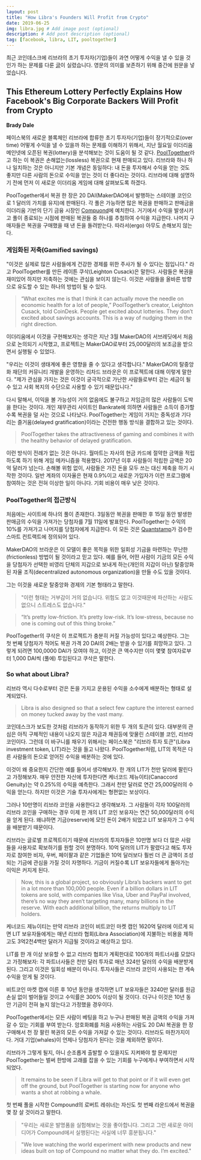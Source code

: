 ```yaml
---
layout: post
title: "How Libra's Founders Will Profit from Crypto"
date: 2019-06-25
img: libra.jpg # Add image post (optional)
description: # Add post description (optional)
tag: [facebook, libra, LIT, pooltogether]
---
```


최근 코인데스크에 리브라의 초기 투자자(기업)들이 과연 어떻게 수익을 낼 수 있을 것인가 하는 문제를 다룬 [글][coindesk]이 실렸습니다. 영문의 의미를 
보존하기 위해 중간에 원문을 넣었습니다.

## This Ethereum Lottery Perfectly Explains How Facebook's Big Corporate Backers Will Profit from Crypto

<b>Brady Dale</b>

페이스북의 새로운 블록체인 리브라에 합류한 초기 투자자(기업)들이 장기적으로(over time) 어떻게 수익을 낼 수 있을까 하는 문제를 이해하기 위해서, 지난 월요일 이더리움 메인넷에 
오픈된 복권(lottery)을 분석해보는 것이 도움이 될 것 같다. [PoolTogether][pooltogether]라고 하는 이 복권은 손해없는(lossless) 복권으로 현재 판매되고 있다. 리브라와 하나 하나 일치하는 
것은 아니지만 기본 개념은 동일하다: 내 돈을 투자해서 수익을 얻는 것도 좋지만 다른 사람의 돈으로 수익을 얻는 것이 더 좋다라는 것이다.
리브라에 대해 설명하기 전에 먼저 이 새로운 이더리움 게임에 대해 살펴보도록 하겠다.

PoolTogether에서 복권 한 장은 20 DAI(MakerDAO에서 발행하는 스테이블 코인으로 1 달러의 가치를 유지)에 판매된다. 각 풀은 가능하면 많은 복권을 판매하고 
판매금을 이더리움 기반의 단기 금융 시장인 [Compuond][compound]에 예치한다. 거기에서 수익을 발생시키고 풀이 종료되는 시점에 판매된 복권들 중 하나를 추첨하여 수익을 
지급한다. 나머지 구매자들은 복권을 구매했을 때 낸 돈을 돌려받는다. 따라서(ergo) 아무도 손해보지 않는다.   

### 게임화된 저축(Gamified savings)

"이것은 실제로 많은 사람들에게 건강한 경제를 위한 주사가 될 수 있다는 점입니다." 라고 PoolTogether를 만든 레이튼 쿠삭(Leighton Cusack)은 말한다.
사람들은 복권을 재미있어 하지만 저축하는 것에는 관심을 보이지 않는다. 이것은 사람들을 올바른 방향으로 유도할 수 있는 하나의 방법이 될 수 있다.

>“What excites me is that I think it can actually move the needle on economic health for a lot of people,” PoolTogether’s creator, Leighton Cusack, told CoinDesk.
People get excited about lotteries. They don’t excited about savings accounts. This is a way of nudging them in the right direction.

이더리움에서 이것을 구현해보자는 생각은 지난 3월 MakerDAO의 서브레딧에서 처음으로 논의되기 시작했고, 프로젝트는 MakerDAO로부터 25,000달러의 보조금을 받으면서 
실행될 수 있었다. 

"우리는 이것이 생태계에 좋은 영향을 줄 수 있다고 생각합니다." MakerDAO의 탈중앙화 재단의 커뮤니티 개발을 운영하는 리차드 브라운은 이 프로젝트에 대해 이렇게 말한다.
"제가 관심을 가지는 것은 이것이 궁극적으로 가난한 사람들로부터 걷는 세금이 될 수 있고 사회 복지의 수단으로 사용할 수 있기 때문입니다." 

다시 말해서, 이익을 볼 가능성이 거의 없음에도 불구하고 저임금의 많은 사람들이 도박을 한다는 것이다. 개인 재무관리 사이트인 Bankrate에 의하면 
사람들은 소득이 증가할수록 복권을 덜 사는 것으로 나타났다. PoolTogether는 게임이 가지는 중독성과 기다리는 즐거움(delayed gratification)이라는 
건전한 행동 방식을 결합하고 있는 것이다.

>PoolTogether takes the attractiveness of gaming and combines it with the healthy behavior of delayed gratification.

이런 방식이 전례가 없는 것은 아니다. 월마트는 자사의 현금 카드에 절약한 금액을 적립하도록 하기 위해 게임 메카니즘을 적용했다. 2017년 이후 사람들이 적립한 금액은 
20억 달러가 넘는다. 손해볼 위험 없이, 사람들은 가진 돈을 모두 쓰는 대신 제축을 하기 시작한 것이다. 일반 계좌의 이자율은 현재 0.9%이고 새로운 가입자가 
이런 프로그램에 참여하는 것은 전혀 이상한 일이 아니다. 기회 비용이 매우 낮은 것이다.

### PoolTogether의 접근방식

처음에는 사이트에 하나의 풀이 존재한다. 3일동안 복권을 판매한 후 15일 동안 발생한 판매금의 수익을 가져가는 당첨자를 7월 11일에 발표한다. 
PoolTogether는 수익의 10%를 가져가고 나머지를 당첨자에게 지급한다. 이 모든 것은 [Quantstamp][quantstamp]가 검수한 스마트 컨트랙트에 정의되어 있다.  

MakerDAO의 브라운은 이 모델이 좋은 목적을 위한 일회성 기금을 마련하는 무난한(frictionless) 방법이 될 것이라고 믿고 있다.
예를 들어, 어떤 사람이 기금의 모든 수익을 당첨자가 선택한 비영리 단체의 지갑으로 보내게 하는(개인의 지갑이 아닌) 탈중앙화된 자율 조직(decentralized autonomous organization)을 
만들 수도 있을 것이다.

그는 이것을 새로운 탈중앙화 경제의 기본 형태라고 말한다. 

>"이런 형태는 거부감이 거의 없습니다. 위험도 없고 이것때문에 파산하는 사람도 없으니 스트레스도 없습니다."

>“It’s pretty low-friction. It’s pretty low-risk. It’s low-stress, because no one is coming out of this thing broke.”

PoolTogether의 쿠삭은 이 프로젝트가 충분히 커질 가능성이 있다고 예상한다. 그는 첫 번째 당첨자가 적어도 복권 가격 20 DAI의 2배는 받을 수 있기를 희망하고 있다.
그렇게 되려면 100,0000 DAI가 모여야 하고, 이것은 큰 액수지만 이미 몇몇 참여자로부터 1,000 DAI씩 (풀에) 투입된다고 쿠삭은 말한다.       

### So what about Libra?

리브라 역시 다수로부터 걷은 돈을 가지고 운용된 수익을 소수에게 배분하는 형태로 설계되었다. 

>Libra is also designed so that a select few capture the interest earned on money tucked away by the vast many.

코인데스크가 보도한 것처럼 리브라가 동작하기 위한 두 개의 토큰이 있다. 대부분의 관심은 아직 구체적인 내용이 나오지 않은 자금과 채권등에 맞물린 스테이블 코인, 
리브라 코인이다. 그런데 이 바구니를 채우기 위해서는 페이스북은 "리브라 투자 토큰"(Libra investment token, LIT)라는 것을 들고 나왔다.
PoolTogether처럼, LIT의 목적은 다른 사람들의 돈으로 얻어진 수익을 배분하는 것에 있다.   

이것이 왜 중요한지 간단한 예를 들어서 생각해보자. 한 개의 LIT가 천만 달러에 팔린다고 가정해보자. 매우 안전한 자산에 투자한다면 
케너코드 제뉴이티(Canaccord Genuity)는 약 0.25%의 수익을 예측한다.
그래서 천만 달러로 연간 25,000달러의 수익을 얻는다. 하지만 이것은 기술 투자사에게는 형편없는 보상이다.

그러나 10만명이 리브라 코인을 사용한다고 생각해보자. 그 사람들이 각자 100달러의 리브라 코인을 구매하는 경우 이제 한 개의 LIT 코인 보유자는 
연간 50,000달러의 수익을 얻게 된다. 왜냐하면 기금(reserve)에 모인 돈이 2배가 되었고 LIT 보유자가 그 수익을 배분받기 때문이다.

리브라는 글로벌 프로젝트이기 때문에 리브라의 투자자들은 10만명 보다 더 많은 사람들을 사용자로 확보하기를 원할 것이 분명하다.
10억 달러의 LIT가 팔렸다고 해도 투자자로 참여한 비자, 우버, 페이팔과 같은 기업들은 10억 달러보다 훨씬 더 큰 금액이 조성되는 기금에 
관심을 가질 것이 자명하다. 기금이 커질수록 LIT 보유자들에게 돌아가는 이익은 커지게 된다.

>Now, this is a global project, so obviously Libra’s backers want to get in a lot more than 100,000 people. 
Even if a billion dollars in LIT tokens are sold, with companies like Visa, Uber and PayPal involved, 
there’s no way they aren’t targeting many, many billions in the reserve. With each additional billion, 
the returns multiply to LIT holders.

케너코드 제뉴이티는 만약 리브라 코인이 비트코인 마켓 캡인 1620억 달러에 이르게 되면 LIT 보유자들에게는 매년 리브라 협회(Libra Association)에 지불하는 비용을 제하고도 
3억2천4백만 달러가 지급될 것이라고 예상하고 있다.

LIT를 한 개 이상 보유할 수 없고 리브라 협회가 계획한대로 100개의 파트너사를 모았다고 가정해보자: 각 파트너사들은 천만 달러 투자로 매년 324만 달러의 수익을 
배분받게 된다. 그리고 이것은 일회성 배분이 아니다. 투자사들은 리브라 코인이 사용되는 한 계속 수익을 얻게 될 것이다.    

비트코인 마켓 캡에 이른 후 10년 동안을 생각하면 LIT 보유자들은 3240만 달러를 원금 손실 없이 벌어들일 것이고 수익률은 300% 이상이 될 것이다.
더구나 이것은 10년 동안 기금이 전혀 늘지 않는다고 가정했을 경우이다.

PoolTogether에서는 모든 사람이 베팅을 하고 누구나 판매된 복권 금액의 수익을 가져갈 수 있는 기회를 부여 받는다. 암호화폐를 처음 사용하는 
사람도 20 DAI 복권을 한 장 구매해서 천 장 팔린 복권의 모든 수익을 가져갈 수 있는 것이다. 리브라도 마찬가지이다. 거대 기업(whales)이 
언제나 당첨자가 된다는 것을 제외하면 말이다. 

리브라가 그렇게 될지, 아니 순조롭게 출발할 수 있을지도 지켜봐야 할 문제지만 PoolTogether는 벌써 한방에 고래를 잡을 수 있는 기회를 
누구에게나 부여하면서 시작되었다. 

>It remains to be seen if Libra will get to that point or if it will even get off the ground, 
but PoolTogether is starting now for anyone who wants a shot at robbing a whale. 

첫 번째 풀을 시작한 Compound의 로버트 레쉬너는 자신도 첫 번째 라운드에서 복권을 몇 장 살 것이라고 말한다.

>"우리는 새로운 발명품을 실험해보는 것을 좋아합니다. 그리고 그런 새로운 아이디어가 Compound에서 실행된다는 사실에 너무 흥분됩니다."

>"We love watching the world experiment with new products and new ideas built on top of Compound no matter what they do. I’m excited."


[pooltogether]: https://www.pooltogether.us/
[coindesk]: https://www.coindesk.com/this-ethereum-lottery-perfectly-explains-how-facebooks-corporate-backers-will-profit-from-libra
[compound]: https://compound.finance/
[quantstamp]: https://quantstamp.com/